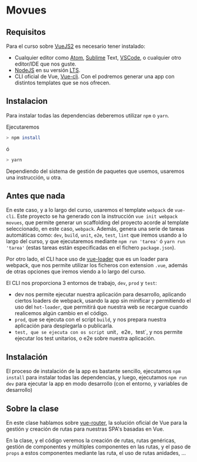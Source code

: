 # Movues

## Requisitos

Para el curso sobre [VueJS2](https://vuejs.org/) es necesario tener instalado:

* Cualquier editor como [Atom](https://atom.io/),
    [Sublime](https://www.sublimetext.com/) Text,
    [VSCode](https://code.visualstudio.com/), o cualquier otro editor/IDE
    que nos guste.
* [NodeJS](https://nodejs.org/es/) en su versión
    [LTS](https://nodejs.org/es/download/).
* CLI oficial de Vue, [Vue-cli](https://github.com/vuejs/vue-cli). Con el
    podremos generar una app con distintos templates que se nos ofrecen.

## Instalacion

Para instalar todas las dependencias deberemos utilizar `npm` o `yarn`.

Ejecutaremos

```bash
> npm install
```
ó
```bash
> yarn
```

Dependiendo del sistema de gestión de paquetes que usemos, usaremos una
instrucción, u otra.

## Antes que nada

En este caso, y a lo largo del curso, usaremos el template `webpack` de
`vue-cli`. Este proyecto se ha generado con la instrucción
`vue init webpack movues`, que permite generar un scaffolding del proyecto
acorde al template seleccionado, en este caso, `webpack`. Además, genera una
serie de tareas automáticas como: `dev`, `build`, `unit`, `e2e`, `test`, `lint`
que iremos usando a lo largo del curso, y que ejecutaremos mediante
`npm run 'tarea'` ó `yarn run 'tarea'` (estas tareas están especificadas en el fichero `package.json`).

Por otro lado, el CLI hace uso de [vue-loader](http://vue-loader.vuejs.org/en/)
que es un loader para webpack, que nos permite utilizar los ficheros con
extension `.vue`, además de otras opciones que iremos viendo a lo largo del curso.

El CLI nos proporciona 3 entornos de trabajo, `dev`, `prod` y `test`:
* dev nos permite ejecutar nuestra aplicación para desarrollo, aplicando ciertos
    loaders de webpack, usando la app sin minificar y permitiendo el uso del
    `hot-loader`, que permitirá que nuestra web se recargue cuando realicemos
    algún cambio en el código.
* `prod`, que se ejecuta con el script `build`, y nos prepara nuestra aplicación
    para desplegarla o publicarla.
* `test, que se ejecuta con os script `unit`, `e2e`, `test`, y nos permite
    ejecutar los test unitarios, o e2e sobre nuestra aplicación.

## Instalación

El proceso de instalación de la app es bastante sencillo, ejecutamos
`npm install` para instalar todas las dependencias, y luego, ejecutamos
`npm run dev` para ejecutar la app en modo desarrollo (con el entorno, y
variables de desarrollo)

## Sobre la clase

En este clase hablamos sobre [vue-router](https://router.vuejs.org/en/), la
solución oficial de Vue para la gestión y creación de rutas para nuestras
SPA's basadas en Vue.

En la clase, y el código veremos la creación de rutas, rutas genéricas, gestión
de componentes y múltiples componentes en las rutas, y el paso de `props` a estos
componentes mediante las ruta, el uso de rutas anidades, ...
